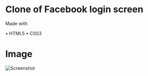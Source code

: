 # Clone of Facebook login screen

Made with

• HTML5 
• CSS3

# Image

![Screenshot](/image/Screenshot_3.png)



